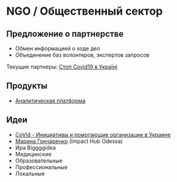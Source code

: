# NGO / Общественный сектор

## Предложение о партнерстве

* Обмен информацией о ходе дел
* Объединение баз волонтеров, экспертов запросов

Текущие партнеры: [Стоп Covid19 в Україні](https://www.facebook.com/stopcovid19ua/)

## Продукты

* [Аналитическая платформа](../analitika-mepping-dannykh.md)

## Идеи

* [CoVid - Инициативы и помогающие организации в Украине](https://docs.google.com/spreadsheets/d/10Yt17F3iB00pqf7DXrVjFYvW0qILdoHUajBujI_EGrQ/edit#gid=0)
* [Марина Гончаренко](https://www.facebook.com/margonchar) \(Impact Hub Odessa\)
* Ира Biggggidea
* Медицинские
* Образовательные
* Профессиональные
* Локальные 

